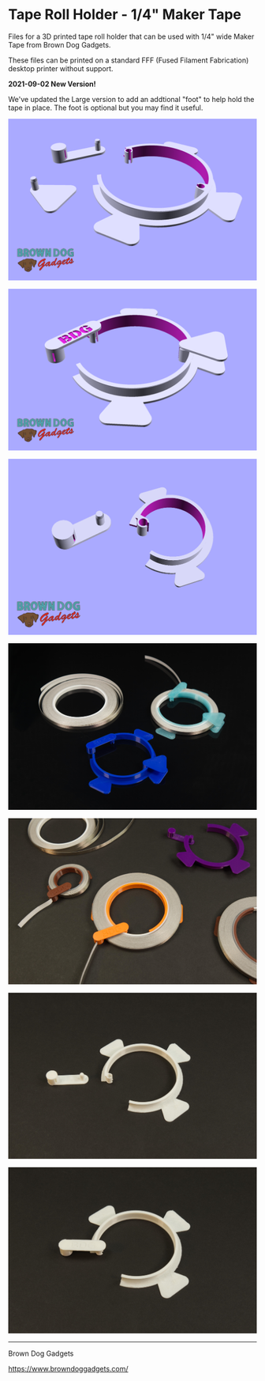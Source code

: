 # Tape Roll Holder - 1/4" Maker Tape

Files for a 3D printed tape roll holder that can be used with 1/4" wide Maker Tape from Brown Dog Gadgets.

These files can be printed on a standard FFF (Fused Filament Fabrication) desktop printer without support.

**2021-09-02 New Version!**

We've updated the Large version to add an addtional "foot" to help hold the tape in place. The foot is optional but you may find it useful.

![](Images/Large-Tape-Holder-v2.png)

![](Images/Large-Tape-Holder-v2-assembled.png)

![](Images/Small-Tape-Holder.png)

![](Images/Large-Tape-Holder-v2-2386.jpg)

![](Images/Large-Tape-Holder-2345.jpg)

![](Images/Large-Tape-Holder-2346.jpg)

![](Images/Large-Tape-Holder-2347.jpg)

---

Brown Dog Gadgets

https://www.browndoggadgets.com/
